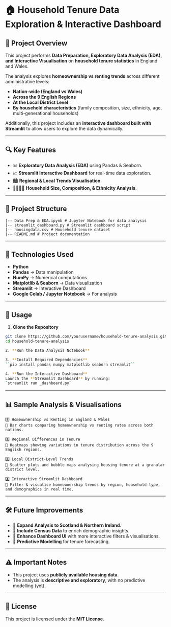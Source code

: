 # 🏠 Household Tenure Data Exploration & Interactive Dashboard

## 📌 Project Overview
This project performs **Data Preparation, Exploratory Data Analysis (EDA), and Interactive Visualisation** on **household tenure statistics** in England and Wales. 

The analysis explores **homeownership vs renting trends** across different administrative levels:
- **Nation-wide (England vs Wales)**
- **Across the 9 English Regions**
- **At the Local District Level**
- **By household characteristics** (family composition, size, ethnicity, age, multi-generational households)

Additionally, this project includes an **interactive dashboard built with Streamlit** to allow users to explore the data dynamically.

---

## 🔍 Key Features
- 📊 **Exploratory Data Analysis (EDA)** using Pandas & Seaborn.  
- 📈 **Streamlit Interactive Dashboard** for real-time data exploration.  
- 🏙️ **Regional & Local Trends Visualisation**.  
- 👨‍👩‍👧‍👦 **Household Size, Composition, & Ethnicity Analysis**.  

---

## 📂 Project Structure
```
|-- Data Prep & EDA.ipynb # Jupyter Notebook for data analysis 
|-- streamlit_dashboard.py # Streamlit dashboard script 
|-- housingdata.csv # Household tenure dataset 
|-- README.md # Project documentation
```


---

## 🚀 Technologies Used
- **Python**
- **Pandas** → Data manipulation
- **NumPy** → Numerical computations
- **Matplotlib & Seaborn** → Data visualization
- **Streamlit** → Interactive Dashboard
- **Google Colab / Jupyter Notebook** → For analysis

---

## 📜 Usage

1. **Clone the Repository**
```sh
git clone https://github.com/yourusername/household-tenure-analysis.git
cd household-tenure-analysis

2. **Run the Data Analysis Notebook**

3. **Install Required Dependencies**
``pip install pandas numpy matplotlib seaborn streamlit``

4. **Run the Interactive Dashboard**
Launch the **Streamlit Dashboard** by running:
`streamlit run _dashboard.py`
```

---
## 📊 Sample Analysis & Visualisations
```
1️⃣ Homeownership vs Renting in England & Wales
📌 Bar charts comparing homeownership vs renting rates across both nations.

2️⃣ Regional Differences in Tenure
📌 Heatmaps showing variations in tenure distribution across the 9 English regions.

3️⃣ Local District-Level Trends
📌 Scatter plots and bubble maps analysing housing tenure at a granular district level.

4️⃣ Interactive Streamlit Dashboard
📌 Filter & visualise homeownership trends by region, household type, and demographics in real time.
```

---

## 🛠 Future Improvements
- 🔹 **Expand Analysis to Scotland & Northern Ireland**.
- 🔹 **Include Census Data** to enrich demographic insights.
- 🔹 **Enhance Dashboard UI** with more interactive filters & visualisations.
- 🔹 **Predictive Modelling** for tenure forecasting.

---

## ⚠️ Important Notes
- This project uses **publicly available housing data**.
- The analysis is **descriptive and exploratory**, with no predictive modelling (yet).

---

## 📜 License
This project is licensed under the **MIT License**.
